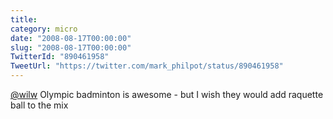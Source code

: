 ```yaml
---
title: 
category: micro
date: "2008-08-17T00:00:00"
slug: "2008-08-17T00:00:00"
TwitterId: "890461958"
TweetUrl: "https://twitter.com/mark_philpot/status/890461958"
---
```


[@wilw](https://twitter.com/wilw) Olympic badminton is awesome - but I wish they
would add raquette ball to the mix

